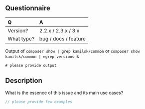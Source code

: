 ## Questionnaire

| Q             | A
|:--------------|:--
| Version?      | 2.2.x / 2.3.x / 3.x
| What type?    | bug / docs / feature

Output of `composer show | grep kamilsk/common` or `composer show kamilsk/common | egrep versions` is

```
# please provide output
```

## Description

What is the essence of this issue and its main use cases?

```php
// please provide few examples
```
